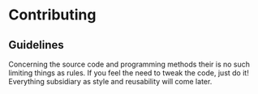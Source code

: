 # Contributing

## Guidelines

Concerning the source code and programming methods their is no such limiting things as rules.
If you feel the need to tweak the code, just do it!
Everything subsidiary as style and reusability will come later.
